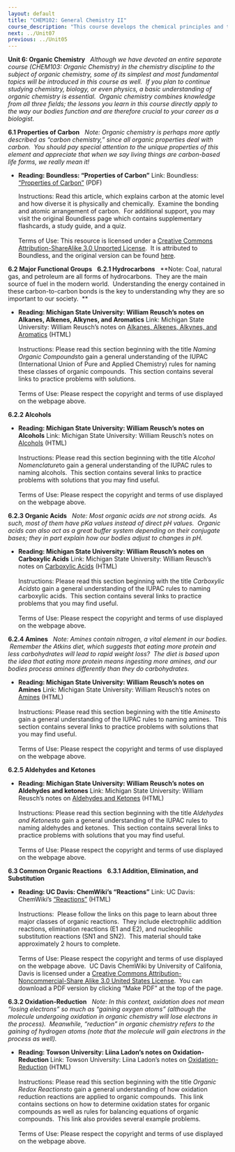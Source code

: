 ```yaml
---
layout: default
title: "CHEM102: General Chemistry II"
course_description: "This course develops the chemical principles and theories that are used in a variety of practical applications. Topics include chemical kinetics, solution chemistry, chemical equilibrium, acids, bases, and buffers, electrochemistry, nuclear chemistry, and an introduction to organic chemistry."
next: ../Unit07
previous: ../Unit05
---
```

**Unit 6: Organic Chemistry** <span id="6"></span> 
*Although we have devoted an entire separate course (CHEM103: Organic
Chemistry) in the chemistry discipline to the subject of organic
chemistry, some of its simplest and most fundamental topics will be
introduced in this course as well.  If you plan to continue studying
chemistry, biology, or even physics, a basic understanding of organic
chemistry is essential.  Organic chemistry combines knowledge from all
three fields; the lessons you learn in this course directly apply to the
way our bodies function and are therefore crucial to your career as a
biologist.*

**6.1 Properties of Carbon** <span id="6.1"></span> 
*Note: Organic chemistry is perhaps more aptly described as “carbon
chemistry,” since all organic properties deal with carbon.  You should
pay special attention to the unique properties of this element and
appreciate that when we say living things are carbon-based life forms,
we really mean it!*

-   **Reading: Boundless: “Properties of Carbon”**
    Link: Boundless: [“Properties of
    Carbon”](http://www.saylor.org/site/wp-content/uploads/2013/03/Chem102-6.1-Properties-of-Carbon.pdf)
    (PDF)  
      
     Instructions: Read this article, which explains carbon at the
    atomic level and how diverse it is physically and chemically.
     Examine the bonding and atomic arrangement of carbon.  For
    additional support, you may visit the original Boundless page which
    contains supplementary flashcards, a study guide, and a quiz.  
        
     Terms of Use: This resource is licensed under a [Creative Commons
    Attribution-ShareAlike 3.0 Unported
    License](http://creativecommons.org/licenses/by-sa/3.0/).  It is
    attributed to Boundless, and the original version can be
    found [here](https://www.boundless.com/chemistry/nonmetallic-elements/carbon/properties-carbon/).

**6.2 Major Functional Groups** <span id="6.2"></span> 
**6.2.1 Hydrocarbons** <span id="6.2.1"></span> 
**Note: Coal, natural gas, and petroleum are all forms of hydrocarbons.
 They are the main source of fuel in the modern world.  Understanding
the energy contained in these carbon-to-carbon bonds is the key to
understanding why they are so important to our society.  **

-   **Reading: Michigan State University: William Reusch’s notes on
    Alkanes, Alkenes, Alkynes, and Aromatics**
    Link: Michigan State University: William Reusch’s notes on [Alkanes,
    Alkenes, Alkynes, and
    Aromatics](http://www2.chemistry.msu.edu/faculty/reusch/VirtTxtJml/nomen1.htm#nom1) (HTML)  
        
     Instructions: Please read this section beginning with the title
    *Naming Organic Compounds*to gain a general understanding of the
    IUPAC (International Union of Pure and Applied Chemistry) rules for
    naming these classes of organic compounds.  This section contains
    several links to practice problems with solutions.  
        
     Terms of Use: Please respect the copyright and terms of use
    displayed on the webpage above.

**6.2.2 Alcohols** <span id="6.2.2"></span> 
-   **Reading: Michigan State University: William Reusch’s notes on
    Alcohols**
    Link: Michigan State University: William Reusch’s notes on
    [Alcohols](http://www2.chemistry.msu.edu/faculty/reusch/VirtTxtJml/alcohol1.htm#alcnom) (HTML)  
        
     Instructions: Please read this section beginning with the title
    *Alcohol Nomenclature*to gain a general understanding of the IUPAC
    rules to naming alcohols.  This section contains several links to
    practice problems with solutions that you may find useful.  
        
     Terms of Use: Please respect the copyright and terms of use
    displayed on the webpage above.

**6.2.3 Organic Acids** <span id="6.2.3"></span> 
*Note: Most organic acids are not strong acids.  As such, most of them
have pKa values instead of direct pH values.  Organic acids can also act
as a great buffer system depending on their conjugate bases; they in
part explain how our bodies adjust to changes in pH.*

-   **Reading: Michigan State University: William Reusch’s notes on
    Carboxylic Acids**
    Link: Michigan State University: William Reusch’s notes on
    [Carboxylic
    Acids](http://www2.chemistry.msu.edu/faculty/reusch/VirtTxtJml/crbacid1.htm#crbacd1) (HTML)  
        
     Instructions: Please read this section beginning with the title
    *Carboxylic Acids*to gain a general understanding of the IUPAC rules
    to naming carboxylic acids.  This section contains several links to
    practice problems that you may find useful.  
        
     Terms of Use: Please respect the copyright and terms of use
    displayed on the webpage above.

**6.2.4 Amines** <span id="6.2.4"></span> 
*Note: Amines contain nitrogen, a vital element in our bodies.  Remember
the Atkins diet, which suggests that eating more protein and less
carbohydrates will lead to rapid weight loss?  The diet is based upon
the idea that eating more protein means ingesting more amines, and our
bodies process amines differently than they do carbohydrates.*

-   **Reading: Michigan State University: William Reusch’s notes on
    Amines**
    Link: Michigan State University: William Reusch’s notes on
    [Amines](http://www2.chemistry.msu.edu/faculty/reusch/VirtTxtJml/amine1.htm#aminom) (HTML)  
        
     Instructions: Please read this section beginning with the title
    *Amines*to gain a general understanding of the IUPAC rules to naming
    amines.  This section contains several links to practice problems
    with solutions that you may find useful.  
        
     Terms of Use: Please respect the copyright and terms of use
    displayed on the webpage above.

**6.2.5 Aldehydes and Ketones** <span id="6.2.5"></span> 
-   **Reading: Michigan State University: William Reusch’s notes on
    Aldehydes and ketones**
    Link: Michigan State University: William Reusch’s notes on
    [Aldehydes and
    Ketones](http://www2.chemistry.msu.edu/faculty/reusch/VirtTxtJml/aldket1.htm#aknom) (HTML)  
        
     Instructions: Please read this section beginning with the title
    *Aldehydes and Ketones*to gain a general understanding of the IUPAC
    rules to naming aldehydes and ketones.  This section contains
    several links to practice problems with solutions that you may find
    useful.  
        
     Terms of Use: Please respect the copyright and terms of use
    displayed on the webpage above.

**6.3 Common Organic Reactions** <span id="6.3"></span> 
**6.3.1 Addition, Elimination, and Substitution** <span
id="6.3.1"></span> 
-   **Reading: UC Davis: ChemWiki’s “Reactions”**
    Link: UC Davis: ChemWiki’s
    [“Reactions”](http://chemwiki.ucdavis.edu/Organic_Chemistry/Reactions)
    (HTML)  
        
     Instructions:  Please follow the links on this page to learn about
    three major classes of organic reactions.  They include
    electrophilic addition reactions, elimination reactions (E1 and E2),
    and nucleophilic substitution reactions (SN1 and SN2).  This
    material should take approximately 2 hours to complete.  
        
     Terms of Use: Please respect the copyright and terms of use
    displayed on the webpage above.  UC Davis ChemWiki by University of
    Califonia, Davis is licensed under a [Creative Commons
    Attribution-Noncommercial-Share Alike 3.0 United States
    License](http://creativecommons.org/licenses/by-nc-sa/3.0/us/).  You
    can download a PDF version by clicking “Make PDF” at the top of the
    page.

**6.3.2 Oxidation-Reduction** <span id="6.3.2"></span> 
*Note: In this context, oxidation does not mean “losing electrons” so
much as “gaining oxygen atoms” (although the molecule undergoing
oxidation in organic chemistry will lose electrons in the process).
 Meanwhile, “reduction” in organic chemistry refers to the gaining of
hydrogen atoms (note that the molecule will gain electrons in the
process as well).*

-   **Reading: Towson University: Liina Ladon’s notes on
    Oxidation-Reduction**
    Link: Towson University: Liina Ladon’s notes on
    [Oxidation-Reduction](http://pages.towson.edu/ladon/orgrxs/reagent/redox.htm) (HTML)  
        
     Instructions: Please read this section beginning with the title
    *Organic Redox Reactions*to gain a general understanding of how
    oxidation reduction reactions are applied to organic compounds.
     This link contains sections on how to determine oxidation states
    for organic compounds as well as rules for balancing equations of
    organic compounds.  This link also provides several example
    problems.  
        
     Terms of Use: Please respect the copyright and terms of use
    displayed on the webpage above.


